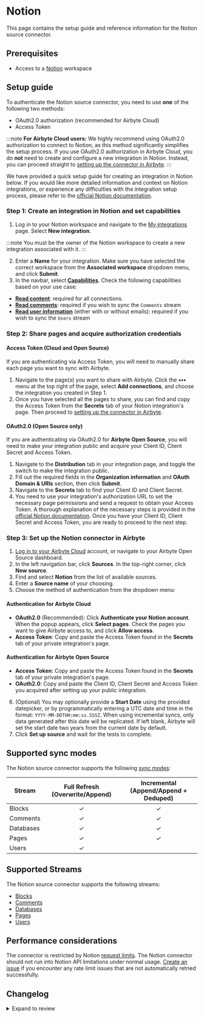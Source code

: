 # Notion

This page contains the setup guide and reference information for the Notion source connector.

## Prerequisites

- Access to a [Notion](https://notion.so/login) workspace

## Setup guide​

To authenticate the Notion source connector, you need to use **one** of the following two methods:

- OAuth2.0 authorization (recommended for Airbyte Cloud)
- Access Token

<!-- env:cloud -->

:::note
**For Airbyte Cloud users:** We highly recommend using OAuth2.0 authorization to connect to Notion, as this method significantly simplifies the setup process. If you use OAuth2.0 authorization in Airbyte Cloud, you do **not** need to create and configure a new integration in Notion. Instead, you can proceed straight to [setting up the connector in Airbyte](#step-3-set-up-the-notion-connector-in-airbyte).
:::

<!-- /env:cloud -->

We have provided a quick setup guide for creating an integration in Notion below. If you would like more detailed information and context on Notion integrations, or experience any difficulties with the integration setup process, please refer to the [official Notion documentation](https://developers.notion.com/docs).

### Step 1: Create an integration in Notion​ and set capabilities

1. Log in to your Notion workspace and navigate to the [My integrations](https://www.notion.so/my-integrations) page. Select **New integration**.

:::note
You must be the owner of the Notion workspace to create a new integration associated with it.
:::

2. Enter a **Name** for your integration. Make sure you have selected the correct workspace from the **Associated workspace** dropdown menu, and click **Submit**.
3. In the navbar, select [**Capabilities**](https://developers.notion.com/reference/capabilities). Check the following capabilities based on your use case:

- [**Read content**](https://developers.notion.com/reference/capabilities#content-capabilities): required for all connections.
- [**Read comments**](https://developers.notion.com/reference/capabilities#comment-capabilities): required if you wish to sync the `Comments` stream
- [**Read user information**](https://developers.notion.com/reference/capabilities#user-capabilities) (either with or without emails): required if you wish to sync the `Users` stream

### Step 2: Share pages and acquire authorization credentials

#### Access Token (Cloud and Open Source)

If you are authenticating via Access Token, you will need to manually share each page you want to sync with Airbyte.

1. Navigate to the page(s) you want to share with Airbyte. Click the **•••** menu at the top right of the page, select **Add connections**, and choose the integration you created in Step 1.
2. Once you have selected all the pages to share, you can find and copy the Access Token from the **Secrets** tab of your Notion integration's page. Then proceed to [setting up the connector in Airbyte](#step-2-set-up-the-notion-connector-in-airbyte).

<!-- env:oss -->

#### OAuth2.0 (Open Source only)

If you are authenticating via OAuth2.0 for **Airbyte Open Source**, you will need to make your integration public and acquire your Client ID, Client Secret and Access Token.

1. Navigate to the **Distribution** tab in your integration page, and toggle the switch to make the integration public.
2. Fill out the required fields in the **Organization information** and **OAuth Domain & URIs** section, then click **Submit**.
3. Navigate to the **Secrets** tab to find your Client ID and Client Secret.
4. You need to use your integration's authorization URL to set the necessary page permissions and send a request to obtain your Access Token. A thorough explanation of the necessary steps is provided in the [official Notion documentation](https://developers.notion.com/docs/authorization#public-integration-auth-flow-set-up). Once you have your Client ID, Client Secret and Access Token, you are ready to proceed to the next step.
<!-- /env:oss -->

### Step 3: Set up the Notion connector in Airbyte

1. [Log in to your Airbyte Cloud](https://cloud.airbyte.com/workspaces) account, or navigate to your Airbyte Open Source dashboard.
2. In the left navigation bar, click **Sources**. In the top-right corner, click **New source**.
3. Find and select **Notion** from the list of available sources.
4. Enter a **Source name** of your choosing.
5. Choose the method of authentication from the dropdown menu:

<!-- env:cloud -->

#### Authentication for Airbyte Cloud

- **OAuth2.0** (Recommended): Click **Authenticate your Notion account**. When the popup appears, click **Select pages**. Check the pages you want to give Airbyte access to, and click **Allow access**.
- **Access Token**: Copy and paste the Access Token found in the **Secrets** tab of your private integration's page.
<!-- /env:cloud -->

<!-- env:oss -->

#### Authentication for Airbyte Open Source

- **Access Token**: Copy and paste the Access Token found in the **Secrets** tab of your private integration's page.
- **OAuth2.0**: Copy and paste the Client ID, Client Secret and Access Token you acquired after setting up your public integration.
<!-- /env:oss -->

6. (Optional) You may optionally provide a **Start Date** using the provided datepicker, or by programmatically entering a UTC date and time in the format: `YYYY-MM-DDTHH:mm:ss.SSSZ`. When using incremental syncs, only data generated after this date will be replicated. If left blank, Airbyte will set the start date two years from the current date by default.
7. Click **Set up source** and wait for the tests to complete.

## Supported sync modes

The Notion source connector supports the following [sync modes](https://docs.airbyte.com/cloud/core-concepts#connection-sync-modes):

| Stream    | Full Refresh (Overwrite/Append) | Incremental (Append/Append + Deduped) |
|-----------|:-------------------------------:|:-------------------------------------:|
| Blocks    |                ✓                |                   ✓                   |
| Comments  |                ✓                |                   ✓                   |
| Databases |                ✓                |                   ✓                   |
| Pages     |                ✓                |                   ✓                   |
| Users     |                ✓                |                                       |

## Supported Streams

The Notion source connector supports the following streams:

- [Blocks](https://developers.notion.com/reference/retrieve-a-block)
- [Comments](https://developers.notion.com/reference/retrieve-a-comment)
- [Databases](https://developers.notion.com/reference/retrieve-a-database)
- [Pages](https://developers.notion.com/reference/retrieve-a-page)
- [Users](https://developers.notion.com/reference/get-users)

## Performance considerations

The connector is restricted by Notion [request limits](https://developers.notion.com/reference/request-limits). The Notion connector should not run into Notion API limitations under normal usage. [Create an issue](https://github.com/airbytehq/airbyte/issues) if you encounter any rate limit issues that are not automatically retried successfully.

## Changelog

<details>
  <summary>Expand to review</summary>

| Version     | Date       | Pull Request                                             | Subject                                                                                                                                                                |
|:------------|:-----------|:---------------------------------------------------------|:-----------------------------------------------------------------------------------------------------------------------------------------------------------------------|
| 3.2.0-rc.1  | 2025-09-15 | [66191](https://github.com/airbytehq/airbyte/pull/66191) | Migrate Blocks stream to manifest.                                                                                                                                     |
| 3.1.0       | 2025-07-30 | [55725](https://github.com/airbytehq/airbyte/pull/55725) | Add sequence_number to fetched Notion blocks                                                                                                                           |
| 3.0.16      | 2025-07-28 | [64102](https://github.com/airbytehq/airbyte/pull/64102) | Promoting release candidate 3.0.16-rc.1 to a main version.                                                                                                             |
| 3.0.16-rc.1 | 2025-07-21 | [63368](https://github.com/airbytehq/airbyte/pull/63368) | Migrate to CDK V6                                                                                                                                                      |
| 3.0.15      | 2025-07-19 | [63382](https://github.com/airbytehq/airbyte/pull/63382) | Update dependencies                                                                                                                                                    |
| 3.0.14      | 2025-07-12 | [63213](https://github.com/airbytehq/airbyte/pull/63213) | Update dependencies                                                                                                                                                    |
| 3.0.13      | 2025-07-05 | [62609](https://github.com/airbytehq/airbyte/pull/62609) | Update dependencies                                                                                                                                                    |
| 3.0.12      | 2025-06-24 | [62033](https://github.com/airbytehq/airbyte/pull/62033) | Add "in_trash" field in Notion "Pages" endpoint schema                                                                                                                 |
| 3.0.11      | 2025-06-28 | [62356](https://github.com/airbytehq/airbyte/pull/62356) | Update dependencies                                                                                                                                                    |
| 3.0.10      | 2025-06-21 | [61902](https://github.com/airbytehq/airbyte/pull/61902) | Update dependencies                                                                                                                                                    |
| 3.0.9       | 2025-06-14 | [61602](https://github.com/airbytehq/airbyte/pull/61602) | Update dependencies                                                                                                                                                    |
| 3.0.8       | 2025-06-07 | [52290](https://github.com/airbytehq/airbyte/pull/52290) | Update dependencies                                                                                                                                                    |
| 3.0.7       | 2025-01-11 | [43832](https://github.com/airbytehq/airbyte/pull/43832) | Starting with this version, the Docker image is now rootless. Please note that this and future versions will not be compatible with Airbyte versions earlier than 0.64 |
| 3.0.6       | 2024-06-25 | [40498](https://github.com/airbytehq/airbyte/pull/40498) | Fix Pydantic error - add missing type annotation for `max_cursor_time`                                                                                                 |
| 3.0.5       | 2024-06-04 | [38871](https://github.com/airbytehq/airbyte/pull/38871) | Refactor: use `client_side_incremental` feature                                                                                                                        |
| 3.0.4       | 2024-06-06 | [38798](https://github.com/airbytehq/airbyte/pull/38798) | Implement CheckpointMixin for state handling                                                                                                                           |
| 3.0.3       | 2024-06-06 | [39204](https://github.com/airbytehq/airbyte/pull/39204) | [autopull] Upgrade base image to v1.2.2                                                                                                                                |
| 3.0.2       | 2024-05-20 | [38266](https://github.com/airbytehq/airbyte/pull/38266) | Replace AirbyteLogger with logging.Logger                                                                                                                              |
| 3.0.1       | 2024-04-24 | [36653](https://github.com/airbytehq/airbyte/pull/36653) | Schema descriptions and CDK 0.80.0                                                                                                                                     |
| 3.0.0       | 2024-04-12 | [35794](https://github.com/airbytehq/airbyte/pull/35974) | Migrate to low-code CDK (python CDK for Blocks stream)                                                                                                                 |
| 2.2.0       | 2024-04-08 | [36890](https://github.com/airbytehq/airbyte/pull/36890) | Unpin CDK version                                                                                                                                                      |
| 2.1.0       | 2024-02-19 | [35409](https://github.com/airbytehq/airbyte/pull/35409) | Update users stream schema with bot type info fields and block schema with mention type info fields.                                                                   |
| 2.0.9       | 2024-02-12 | [35155](https://github.com/airbytehq/airbyte/pull/35155) | Manage dependencies with Poetry.                                                                                                                                       |
| 2.0.8       | 2023-11-01 | [31899](https://github.com/airbytehq/airbyte/pull/31899) | Fix `table_row.cells` property in `Blocks` stream                                                                                                                      |
| 2.0.7       | 2023-10-31 | [32004](https://github.com/airtybehq/airbyte/pull/32004) | Reduce page_size on 504 errors                                                                                                                                         |
| 2.0.6       | 2023-10-25 | [31825](https://github.com/airbytehq/airbyte/pull/31825) | Increase max_retries on retryable errors                                                                                                                               |
| 2.0.5       | 2023-10-23 | [31742](https://github.com/airbytehq/airbyte/pull/31742) | Add 'synced_block' property to Blocks schema                                                                                                                           |
| 2.0.4       | 2023-10-19 | [31625](https://github.com/airbytehq/airbyte/pull/31625) | Fix check_connection method                                                                                                                                            |
| 2.0.3       | 2023-10-19 | [31612](https://github.com/airbytehq/airbyte/pull/31612) | Add exponential backoff for 500 errors                                                                                                                                 |
| 2.0.2       | 2023-10-19 | [31599](https://github.com/airbytehq/airbyte/pull/31599) | Base image migration: remove Dockerfile and use the python-connector-base image                                                                                        |
| 2.0.1       | 2023-10-17 | [31507](https://github.com/airbytehq/airbyte/pull/31507) | Add start_date validation checks                                                                                                                                       |
| 2.0.0       | 2023-10-09 | [30587](https://github.com/airbytehq/airbyte/pull/30587) | Source-wide schema update                                                                                                                                              |
| 1.3.0       | 2023-10-09 | [30324](https://github.com/airbytehq/airbyte/pull/30324) | Add `Comments` stream                                                                                                                                                  |
| 1.2.2       | 2023-10-09 | [30780](https://github.com/airbytehq/airbyte/pull/30780) | Update Start Date in config to optional field                                                                                                                          |
| 1.2.1       | 2023-10-08 | [30750](https://github.com/airbytehq/airbyte/pull/30750) | Add availability strategy                                                                                                                                              |
| 1.2.0       | 2023-10-04 | [31053](https://github.com/airbytehq/airbyte/pull/31053) | Add undeclared fields for blocks and pages streams                                                                                                                     |
| 1.1.2       | 2023-08-30 | [29999](https://github.com/airbytehq/airbyte/pull/29999) | Update error handling during connection check                                                                                                                          |
| 1.1.1       | 2023-06-14 | [26535](https://github.com/airbytehq/airbyte/pull/26535) | Migrate from deprecated `authSpecification` to `advancedAuth`                                                                                                          |
| 1.1.0       | 2023-06-08 | [27170](https://github.com/airbytehq/airbyte/pull/27170) | Fix typo in `blocks` schema                                                                                                                                            |
| 1.0.9       | 2023-06-08 | [27062](https://github.com/airbytehq/airbyte/pull/27062) | Skip streams with `invalid_start_cursor` error                                                                                                                         |
| 1.0.8       | 2023-06-07 | [27073](https://github.com/airbytehq/airbyte/pull/27073) | Add empty results handling for stream `Blocks`                                                                                                                         |
| 1.0.7       | 2023-06-06 | [27060](https://github.com/airbytehq/airbyte/pull/27060) | Add skipping 404 error in `Blocks` stream                                                                                                                              |
| 1.0.6       | 2023-05-18 | [26286](https://github.com/airbytehq/airbyte/pull/26286) | Add `parent` field to `Blocks` stream                                                                                                                                  |
| 1.0.5       | 2023-05-01 | [25709](https://github.com/airbytehq/airbyte/pull/25709) | Fixed `ai_block is unsupported by API` issue, while fetching `Blocks` stream                                                                                           |
| 1.0.4       | 2023-04-11 | [25041](https://github.com/airbytehq/airbyte/pull/25041) | Improve error handling for API /search                                                                                                                                 |
| 1.0.3       | 2023-03-02 | [22931](https://github.com/airbytehq/airbyte/pull/22931) | Specified date formatting in specification                                                                                                                             |
| 1.0.2       | 2023-02-24 | [23437](https://github.com/airbytehq/airbyte/pull/23437) | Add retry for 400 error (validation_error)                                                                                                                             |
| 1.0.1       | 2023-01-27 | [22018](https://github.com/airbytehq/airbyte/pull/22018) | Set `AvailabilityStrategy` for streams explicitly to `None`                                                                                                            |
| 1.0.0       | 2022-12-19 | [20639](https://github.com/airbytehq/airbyte/pull/20639) | Fix `Pages` stream schema                                                                                                                                              |
| 0.1.10      | 2022-09-28 | [17298](https://github.com/airbytehq/airbyte/pull/17298) | Use "Retry-After" header for backoff                                                                                                                                   |
| 0.1.9       | 2022-09-16 | [16799](https://github.com/airbytehq/airbyte/pull/16799) | Migrate to per-stream state                                                                                                                                            |
| 0.1.8       | 2022-09-05 | [16272](https://github.com/airbytehq/airbyte/pull/16272) | Update spec description to include working timestamp example                                                                                                           |
| 0.1.7       | 2022-07-26 | [15042](https://github.com/airbytehq/airbyte/pull/15042) | Update `additionalProperties` field to true from shared schemas                                                                                                        |
| 0.1.6       | 2022-07-21 | [14924](https://github.com/airbytehq/airbyte/pull/14924) | Remove `additionalProperties` field from schemas and spec                                                                                                              |
| 0.1.5       | 2022-07-14 | [14706](https://github.com/airbytehq/airbyte/pull/14706) | Added OAuth2.0 authentication                                                                                                                                          |
| 0.1.4       | 2022-07-07 | [14505](https://github.com/airbytehq/airbyte/pull/14505) | Fixed bug when normalization didn't run through                                                                                                                        |
| 0.1.3       | 2022-04-22 | [11452](https://github.com/airbytehq/airbyte/pull/11452) | Use pagination for User stream                                                                                                                                         |
| 0.1.2       | 2022-01-11 | [9084](https://github.com/airbytehq/airbyte/pull/9084)   | Fix documentation URL                                                                                                                                                  |
| 0.1.1       | 2021-12-30 | [9207](https://github.com/airbytehq/airbyte/pull/9207)   | Update connector fields title/description                                                                                                                              |
| 0.1.0       | 2021-10-17 | [7092](https://github.com/airbytehq/airbyte/pull/7092)   | Initial Release                                                                                                                                                        |

</details>
